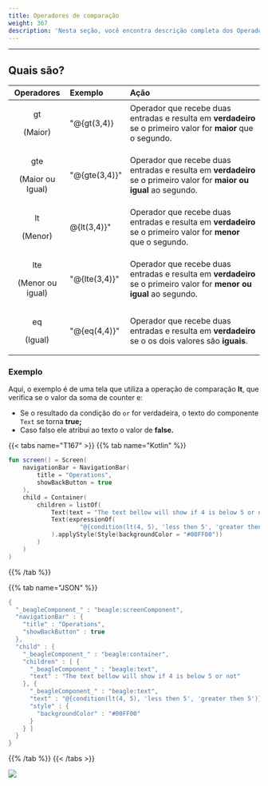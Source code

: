 ```yaml
---
title: Operadores de comparação
weight: 367
description: 'Nesta seção, você encontra descrição completa dos Operadores de Comparação.'
---
```


---

## Quais são? 

<table>
  <thead>
    <tr>
      <th style="text-align:center">Operadores</th>
      <th style="text-align:left">Exemplo</th>
      <th style="text-align:left">A&#xE7;&#xE3;o</th>
    </tr>
  </thead>
  <tbody>
    <tr>
      <td style="text-align:center">
        <p>gt</p>
        <p>(Maior)</p>
      </td>
      <td style="text-align:left">&quot;@{gt(3,4)}</td>
      <td style="text-align:left">Operador que recebe duas entradas e resulta em <b>verdadeiro</b> se o primeiro
        valor for <b>maior</b> que o segundo.</td>
    </tr>
    <tr>
      <td style="text-align:center">
        <p>gte</p>
        <p>(Maior ou Igual)</p>
      </td>
      <td style="text-align:left">&quot;@{gte(3,4)}&quot;</td>
      <td style="text-align:left">Operador que recebe duas entradas e resulta em <b>verdadeiro</b> se o primeiro
        valor for <b>maior ou igual</b> ao segundo.</td>
    </tr>
    <tr>
      <td style="text-align:center">
        <p>lt</p>
        <p>(Menor)</p>
      </td>
      <td style="text-align:left">@{lt(3,4)}&quot;</td>
      <td style="text-align:left">Operador que recebe duas entradas e resulta em <b>verdadeiro</b> se o primeiro
        valor for <b>menor</b> que o segundo.</td>
    </tr>
    <tr>
      <td style="text-align:center">
        <p>lte</p>
        <p>(Menor ou igual)</p>
      </td>
      <td style="text-align:left">&quot;@{lte(3,4)}&quot;</td>
      <td style="text-align:left">Operador que recebe duas entradas e resulta em <b>verdadeiro</b> se o primeiro
        valor for <b>menor ou igual</b> ao segundo.</td>
    </tr>
    <tr>
      <td style="text-align:center">
        <p>eq</p>
        <p>(Igual)</p>
      </td>
      <td style="text-align:left">&quot;@{eq(4,4)}&quot;</td>
      <td style="text-align:left">Operador que recebe duas entradas e resulta em <b>verdadeiro</b> se o os
        dois valores s&#xE3;o <b>iguais</b>.</td>
    </tr>
  </tbody>
</table>

### Exemplo

Aqui, o exemplo é de uma tela que utiliza a operação de comparação **lt**, que verifica se o valor da soma de counter e:

* Se o resultado da condição do `or` for verdadeira, o texto do componente `Text` se torna **true;**
* Caso falso ele atribui ao texto o valor de **false.**

{{< tabs name="T167" >}}
{{% tab name="Kotlin" %}}
```kotlin
fun screen() = Screen(
    navigationBar = NavigationBar(
        title = "Operations",
        showBackButton = true
    ),
    child = Container(
        children = listOf(
            Text(text = "The text bellow will show if 4 is below 5 or not"),
            Text(expressionOf(
                    "@{condition(lt(4, 5), 'less then 5', 'greater then 5')}")
            ).applyStyle(Style(backgroundColor = "#00FF00"))
        )
    )
)
```
{{% /tab %}}

{{% tab name="JSON" %}}
```kotlin
{
  "_beagleComponent_" : "beagle:screenComponent",
  "navigationBar" : {
    "title" : "Operations",
    "showBackButton" : true
  },
  "child" : {
    "_beagleComponent_" : "beagle:container",
    "children" : [ {
      "_beagleComponent_" : "beagle:text",
      "text" : "The text bellow will show if 4 is below 5 or not"
    }, {
      "_beagleComponent_" : "beagle:text",
      "text" : "@{condition(lt(4, 5), 'less then 5', 'greater then 5')}",
      "style" : {
        "backgroundColor" : "#00FF00"
      }
    } ]
  }
}
```
{{% /tab %}}
{{< /tabs >}}

![](/docs-beagle/comparison.png)
